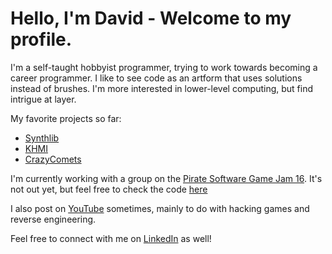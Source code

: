 # Hello, I'm David - Welcome to my profile.

I'm a self-taught hobbyist programmer, trying to work towards becoming a career programmer. I like to see code as an artform that uses solutions instead of brushes. I'm more interested in lower-level computing, but find intrigue at layer.

My favorite projects so far:

- [Synthlib](https://github.com/synth-the-humanoid/synthlib)
- [KHMI](https://github.com/synth-the-humanoid/KingdomHeartsMemoryInterface)
- [CrazyComets](https://github.com/synth-the-humanoid/CrazyComets)

I'm currently working with a group on the [Pirate Software Game Jam 16](https://itch.io/jam/pirate). It's not out yet, but feel free to check the code [here](https://github.com/MushMello/WetWilly)

I also post on [YouTube](https://www.youtube.com/@agorel) sometimes, mainly to do with hacking games and reverse engineering.

Feel free to connect with me on [LinkedIn](https://www.linkedin.com/in/david-browning-9746821a3/) as well!
